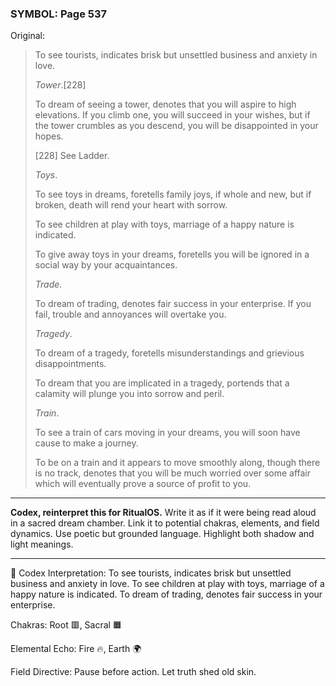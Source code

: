 ### SYMBOL: Page 537

Original:
> To see tourists, indicates brisk but unsettled business and anxiety in love.
> 
> 
> _Tower_.[228]
> 
> 
> To dream of seeing a tower, denotes that you will aspire to high elevations.
> If you climb one, you will succeed in your wishes, but if the tower crumbles
> as you descend, you will be disappointed in your hopes.
> 
> 
> 
> [228] See Ladder.
> 
> 
> _Toys_.
> 
> 
> To see toys in dreams, foretells family joys, if whole and new,
> but if broken, death will rend your heart with sorrow.
> 
> 
> To see children at play with toys, marriage of a happy nature is indicated.
> 
> 
> To give away toys in your dreams, foretells you will be ignored
> in a social way by your acquaintances.
> 
> 
> _Trade_.
> 
> 
> To dream of trading, denotes fair success in your enterprise.
> If you fail, trouble and annoyances will overtake you.
> 
> 
> _Tragedy_.
> 
> 
> To dream of a tragedy, foretells misunderstandings
> and grievious disappointments.
> 
> 
> To dream that you are implicated in a tragedy, portends that a calamity
> will plunge you into sorrow and peril.
> 
> 
> _Train_.
> 
> 
> To see a train of cars moving in your dreams, you will soon have cause
> to make a journey.
> 
> 
> To be on a train and it appears to move smoothly along, though there
> is no track, denotes that you will be much worried over some affair
> which will eventually prove a source of profit to you.

---

**Codex, reinterpret this for RitualOS.**
Write it as if it were being read aloud in a sacred dream chamber.
Link it to potential chakras, elements, and field dynamics.
Use poetic but grounded language.
Highlight both shadow and light meanings.

---

🔁 Codex Interpretation:
To see tourists, indicates brisk but unsettled business and anxiety in love. To see children at play with toys, marriage of a happy nature is indicated. To dream of trading, denotes fair success in your enterprise.

Chakras: Root 🟥, Sacral 🟧

Elemental Echo: Fire 🔥, Earth 🌍

Field Directive: Pause before action. Let truth shed old skin.
